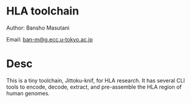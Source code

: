 # HLA toolchain

Author: Bansho Masutani

Email: ban-m@g.ecc.u-tokyo.ac.jp


# Desc

This is a tiny toolchain, Jittoku-knif, for HLA research.
It has several CLI tools to encode, decode, extract, and pre-assemble the HLA region of human genomes.